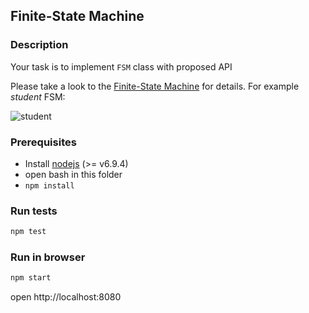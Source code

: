 ## Finite-State Machine

### Description

Your task is to implement `FSM` class with proposed API

Please take a look to the [Finite-State Machine](https://en.wikipedia.org/wiki/Finite-state_machine) for details.
For example _student_ FSM:

![student](https://i.imgur.com/07IO6TE.png)

### Prerequisites
* Install [nodejs](https://nodejs.org/en/) (>= v6.9.4)
* open bash in this folder
* `npm install`

### Run tests
```sh
npm test
```

### Run in browser
```sh
npm start
```

open http://localhost:8080
